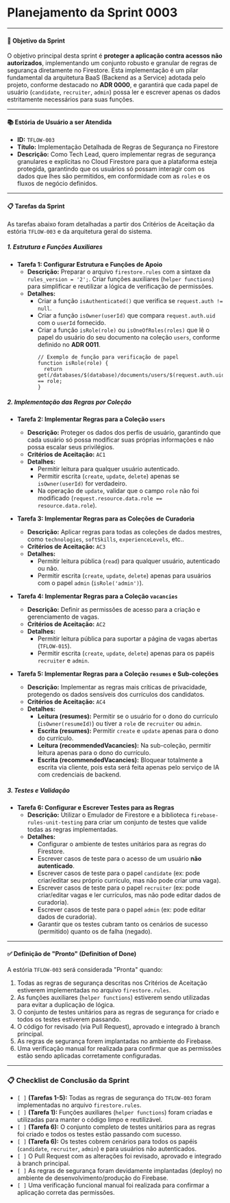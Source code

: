 # Planejamento da Sprint 0003

---

#### **🎯 Objetivo da Sprint**

O objetivo principal desta sprint é **proteger a aplicação contra acessos não autorizados**, implementando um conjunto robusto e granular de regras de segurança diretamente no Firestore. Esta implementação é um pilar fundamental da arquitetura BaaS (Backend as a Service) adotada pelo projeto, conforme destacado no **ADR 0000**, e garantirá que cada papel de usuário (`candidate`, `recruiter`, `admin`) possa ler e escrever apenas os dados estritamente necessários para suas funções.

---

#### **📚 Estória de Usuário a ser Atendida**

* **ID:** `TFLOW-003`
* **Título:** Implementação Detalhada de Regras de Segurança no Firestore
* **Descrição:** Como Tech Lead, quero implementar regras de segurança granulares e explícitas no Cloud Firestore para que a plataforma esteja protegida, garantindo que os usuários só possam interagir com os dados que lhes são permitidos, em conformidade com as `roles` e os fluxos de negócio definidos.

---

#### **📋 Tarefas da Sprint**

As tarefas abaixo foram detalhadas a partir dos Critérios de Aceitação da estória `TFLOW-003` e da arquitetura geral do sistema.

##### **1. Estrutura e Funções Auxiliares**

* **Tarefa 1: Configurar Estrutura e Funções de Apoio**
  * **Descrição:** Preparar o arquivo `firestore.rules` com a sintaxe da `rules_version = '2';`. Criar funções auxiliares (`helper functions`) para simplificar e reutilizar a lógica de verificação de permissões.
  * **Detalhes:**
    * Criar a função `isAuthenticated()` que verifica se `request.auth != null`.
    * Criar a função `isOwner(userId)` que compara `request.auth.uid` com o `userId` fornecido.
    * Criar a função `isRole(role)` ou `isOneOfRoles(roles)` que lê o papel do usuário do seu documento na coleção `users`, conforme definido no **ADR 0011**.
        ```firestore
        // Exemplo de função para verificação de papel
        function isRole(role) {
          return get(/databases/$(database)/documents/users/$(request.auth.uid)).data.role == role;
        }
        ```

##### **2. Implementação das Regras por Coleção**

* **Tarefa 2: Implementar Regras para a Coleção `users`**
  * **Descrição:** Proteger os dados dos perfis de usuário, garantindo que cada usuário só possa modificar suas próprias informações e não possa escalar seus privilégios.
  * **Critérios de Aceitação:** `AC1`
  * **Detalhes:**
    * Permitir leitura para qualquer usuário autenticado.
    * Permitir escrita (`create`, `update`, `delete`) apenas se `isOwner(userId)` for verdadeiro.
    * Na operação de `update`, validar que o campo `role` não foi modificado (`request.resource.data.role == resource.data.role`).

* **Tarefa 3: Implementar Regras para as Coleções de Curadoria**
  * **Descrição:** Aplicar regras para todas as coleções de dados mestres, como `technologies`, `softSkills`, `experienceLevels`, etc..
  * **Critérios de Aceitação:** `AC3`
  * **Detalhes:**
    * Permitir leitura pública (`read`) para qualquer usuário, autenticado ou não.
    * Permitir escrita (`create`, `update`, `delete`) apenas para usuários com o papel `admin` (`isRole('admin')`).

* **Tarefa 4: Implementar Regras para a Coleção `vacancies`**
  * **Descrição:** Definir as permissões de acesso para a criação e gerenciamento de vagas.
  * **Critérios de Aceitação:** `AC2`
  * **Detalhes:**
    * Permitir leitura pública para suportar a página de vagas abertas (`TFLOW-015`).
    * Permitir escrita (`create`, `update`, `delete`) apenas para os papéis `recruiter` e `admin`.

* **Tarefa 5: Implementar Regras para a Coleção `resumes` e Sub-coleções**
  * **Descrição:** Implementar as regras mais críticas de privacidade, protegendo os dados sensíveis dos currículos dos candidatos.
  * **Critérios de Aceitação:** `AC4`
  * **Detalhes:**
    * **Leitura (resumes):** Permitir se o usuário for o dono do currículo (`isOwner(resumeId)`) ou tiver a `role` de `recruiter` ou `admin`.
    * **Escrita (resumes):** Permitir `create` e `update` apenas para o dono do currículo.
    * **Leitura (recommendedVacancies):** Na sub-coleção, permitir leitura apenas para o dono do currículo.
    * **Escrita (recommendedVacancies):** Bloquear totalmente a escrita via cliente, pois esta será feita apenas pelo serviço de IA com credenciais de backend.

##### **3. Testes e Validação**

* **Tarefa 6: Configurar e Escrever Testes para as Regras**
  * **Descrição:** Utilizar o Emulador de Firestore e a biblioteca `firebase-rules-unit-testing` para criar um conjunto de testes que valide todas as regras implementadas.
  * **Detalhes:**
    * Configurar o ambiente de testes unitários para as regras do Firestore.
    * Escrever casos de teste para o acesso de um usuário **não autenticado**.
    * Escrever casos de teste para o papel `candidate` (ex: pode criar/editar seu próprio currículo, mas não pode criar uma vaga).
    * Escrever casos de teste para o papel `recruiter` (ex: pode criar/editar vagas e ler currículos, mas não pode editar dados de curadoria).
    * Escrever casos de teste para o papel `admin` (ex: pode editar dados de curadoria).
    * Garantir que os testes cubram tanto os cenários de sucesso (permitido) quanto os de falha (negado).

---

#### **✅ Definição de "Pronto" (Definition of Done)**

A estória `TFLOW-003` será considerada "Pronta" quando:

1.  Todas as regras de segurança descritas nos Critérios de Aceitação estiverem implementadas no arquivo `firestore.rules`.
2.  As funções auxiliares (`helper functions`) estiverem sendo utilizadas para evitar a duplicação de lógica.
3.  O conjunto de testes unitários para as regras de segurança for criado e todos os testes estiverem passando.
4.  O código for revisado (via Pull Request), aprovado e integrado à branch principal.
5.  As regras de segurança forem implantadas no ambiente do Firebase.
6.  Uma verificação manual for realizada para confirmar que as permissões estão sendo aplicadas corretamente configuradas.

---

### **📋 Checklist de Conclusão da Sprint**

* `[ ]` **(Tarefas 1-5):** Todas as regras de segurança do `TFLOW-003` foram implementadas no arquivo `firestore.rules`.
* `[ ]` **(Tarefa 1):** Funções auxiliares (`helper functions`) foram criadas e utilizadas para manter o código limpo e reutilizável.
* `[ ]` **(Tarefa 6):** O conjunto completo de testes unitários para as regras foi criado e todos os testes estão passando com sucesso.
* `[ ]` **(Tarefa 6):** Os testes cobrem cenários para todos os papéis (`candidate`, `recruiter`, `admin`) e para usuários não autenticados.
* `[ ]` O Pull Request com as alterações foi revisado, aprovado e integrado à branch principal.
* `[ ]` As regras de segurança foram devidamente implantadas (deploy) no ambiente de desenvolvimento/produção do Firebase.
* `[ ]` Uma verificação funcional manual foi realizada para confirmar a aplicação correta das permissões.
